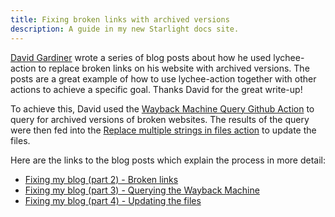```yaml
---
title: Fixing broken links with archived versions
description: A guide in my new Starlight docs site.
---
```


[David Gardiner](https://david.gardiner.net.au/) wrote a series of blog posts
about how he used lychee-action to replace broken links on his website with
archived versions. The posts are a great example of how to use lychee-action
together with other actions to achieve a specific goal. Thanks David for the
great write-up!

To achieve this, David used the [Wayback Machine Query Github Action](https://github.com/marketplace/actions/wayback-machine-query) to query
for archived versions of broken websites. The results of the query were then fed
into the [Replace multiple strings in files action](https://github.com/marketplace/actions/replace-multiple-strings-in-files)
to update the files.

Here are the links to the blog posts which explain the process in more detail:

- [Fixing my blog (part 2) - Broken links](https://david.gardiner.net.au/2022/04/blog-fix-part2.html)
- [Fixing my blog (part 3) - Querying the Wayback Machine](https://david.gardiner.net.au/2022/04/blog-fix-part3.html)
- [Fixing my blog (part 4) - Updating the files](https://david.gardiner.net.au/2022/04/blog-fix-part4.html)
